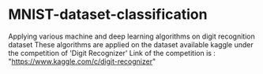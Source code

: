 # MNIST-dataset-classification
Applying various machine and deep learning algorithms on digit recognition dataset
These algorithms are applied on the dataset available kaggle under the competition of 'Digit Recognizer'
Link of the competition is : "https://www.kaggle.com/c/digit-recognizer"
